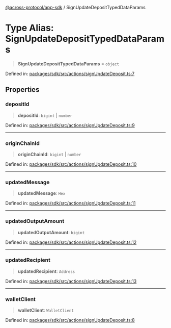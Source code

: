 [@across-protocol/app-sdk](../README.md) / SignUpdateDepositTypedDataParams

# Type Alias: SignUpdateDepositTypedDataParams

> **SignUpdateDepositTypedDataParams** = `object`

Defined in: [packages/sdk/src/actions/signUpdateDeposit.ts:7](https://github.com/across-protocol/toolkit/blob/6b29eb5487c0ac0b498f1f420b1793303bd8b70a/packages/sdk/src/actions/signUpdateDeposit.ts#L7)

## Properties

### depositId

> **depositId**: `bigint` \| `number`

Defined in: [packages/sdk/src/actions/signUpdateDeposit.ts:9](https://github.com/across-protocol/toolkit/blob/6b29eb5487c0ac0b498f1f420b1793303bd8b70a/packages/sdk/src/actions/signUpdateDeposit.ts#L9)

***

### originChainId

> **originChainId**: `bigint` \| `number`

Defined in: [packages/sdk/src/actions/signUpdateDeposit.ts:10](https://github.com/across-protocol/toolkit/blob/6b29eb5487c0ac0b498f1f420b1793303bd8b70a/packages/sdk/src/actions/signUpdateDeposit.ts#L10)

***

### updatedMessage

> **updatedMessage**: `Hex`

Defined in: [packages/sdk/src/actions/signUpdateDeposit.ts:11](https://github.com/across-protocol/toolkit/blob/6b29eb5487c0ac0b498f1f420b1793303bd8b70a/packages/sdk/src/actions/signUpdateDeposit.ts#L11)

***

### updatedOutputAmount

> **updatedOutputAmount**: `bigint`

Defined in: [packages/sdk/src/actions/signUpdateDeposit.ts:12](https://github.com/across-protocol/toolkit/blob/6b29eb5487c0ac0b498f1f420b1793303bd8b70a/packages/sdk/src/actions/signUpdateDeposit.ts#L12)

***

### updatedRecipient

> **updatedRecipient**: `Address`

Defined in: [packages/sdk/src/actions/signUpdateDeposit.ts:13](https://github.com/across-protocol/toolkit/blob/6b29eb5487c0ac0b498f1f420b1793303bd8b70a/packages/sdk/src/actions/signUpdateDeposit.ts#L13)

***

### walletClient

> **walletClient**: `WalletClient`

Defined in: [packages/sdk/src/actions/signUpdateDeposit.ts:8](https://github.com/across-protocol/toolkit/blob/6b29eb5487c0ac0b498f1f420b1793303bd8b70a/packages/sdk/src/actions/signUpdateDeposit.ts#L8)
